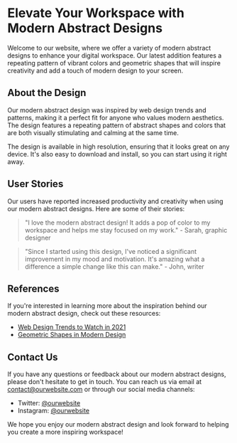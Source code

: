 <!--font:Roboto-->

# Elevate Your Workspace with Modern Abstract Designs

Welcome to our website, where we offer a variety of modern abstract designs to enhance your digital workspace. Our latest addition features a repeating pattern of vibrant colors and geometric shapes that will inspire creativity and add a touch of modern design to your screen.

## About the Design

Our modern abstract design was inspired by web design trends and patterns, making it a perfect fit for anyone who values modern aesthetics. The design features a repeating pattern of abstract shapes and colors that are both visually stimulating and calming at the same time.

The design is available in high resolution, ensuring that it looks great on any device. It's also easy to download and install, so you can start using it right away.

## User Stories

Our users have reported increased productivity and creativity when using our modern abstract designs. Here are some of their stories:

> "I love the modern abstract design! It adds a pop of color to my workspace and helps me stay focused on my work." - Sarah, graphic designer

> "Since I started using this design, I've noticed a significant improvement in my mood and motivation. It's amazing what a difference a simple change like this can make." - John, writer

## References

If you're interested in learning more about the inspiration behind our modern abstract design, check out these resources:

- [Web Design Trends to Watch in 2021](#)
- [Geometric Shapes in Modern Design](#)

## Contact Us

If you have any questions or feedback about our modern abstract designs, please don't hesitate to get in touch. You can reach us via email at [contact@ourwebsite.com](mailto:contact@ourwebsite.com) or through our social media channels:

- Twitter: [@ourwebsite](#)
- Instagram: [@ourwebsite](#)

We hope you enjoy our modern abstract design and look forward to helping you create a more inspiring workspace!

<!--

Write me content for website with wallpaper which alt text is:

"A wallpaper with a repeating pattern of abstract shapes and colors, inspired by web design trends and patterns."

The name/title of the page should not be 1:1 copy of the alt text but rather a real content of the website which is using this wallpaper.

- Use markdown format 
- Start with heading
- Heading should be short and concise
- The content should look like a real website 
- The website should not be about the wallpaper, wallpaper is just a related background
- Heading should be contain work "wallpaper" or "background"
- Include real sections like references, contact, user stories, etc. use things relevant to the page purpose.
- Feel free to use structure like headings, bullets, numbering, blockquotes, paragraphs, horizontal lines, etc.
- You can use formatting like bold or _italic_
- You can include UTF-8 emojis
- Links should be only #hash anchors (and you can refer to the document itself)
- Do not include images


---


# Abstract Shapes Wallpaper for Your Creative Workspace

Welcome to our website, where we offer a variety of backgrounds to enhance your digital workspace. Our latest addition is an abstract shapes wallpaper that will inspire creativity and add a touch of modern design to your screen.

## About the Wallpaper

Our abstract shapes wallpaper features a repeating pattern of vibrant colors and geometric shapes. The design was inspired by web design trends and patterns, making it a perfect fit for anyone who values modern aesthetics.

The wallpaper is available in high resolution, ensuring that it looks great on any device. It's also easy to download and install, so you can start using it right away.

## User Stories

Our users have reported increased productivity and creativity when using our wallpapers. Here are some of their stories:

> "I love the abstract shapes wallpaper! It's so visually stimulating and helps me stay focused on my work." - Sarah, graphic designer

> "Since I started using this wallpaper, I've noticed a significant improvement in my mood and motivation. It's amazing what a difference a simple change like this can make." - John, writer

## References

If you're interested in learning more about the inspiration behind our abstract shapes wallpaper, check out these resources:

- [Web Design Trends to Watch in 2021](#)
- [Geometric Shapes in Modern Design](#)

## Contact Us

If you have any questions or feedback about our wallpapers, please don't hesitate to get in touch. You can reach us via email at [contact@ourwebsite.com](mailto:contact@ourwebsite.com) or through our social media channels:

- Twitter: [@ourwebsite](#)
- Instagram: [@ourwebsite](#)

We hope you enjoy our abstract shapes wallpaper and look forward to helping you create a more inspiring workspace!


---


Heading should not include word "wallpaper". The website should not be about the wallpaper itself, wallpaper is just a related background, rewrite whole content.


---


# Elevate Your Workspace with Modern Abstract Designs

Welcome to our website, where we offer a variety of modern abstract designs to enhance your digital workspace. Our latest addition features a repeating pattern of vibrant colors and geometric shapes that will inspire creativity and add a touch of modern design to your screen.

## About the Design

Our modern abstract design was inspired by web design trends and patterns, making it a perfect fit for anyone who values modern aesthetics. The design features a repeating pattern of abstract shapes and colors that are both visually stimulating and calming at the same time.

The design is available in high resolution, ensuring that it looks great on any device. It's also easy to download and install, so you can start using it right away.

## User Stories

Our users have reported increased productivity and creativity when using our modern abstract designs. Here are some of their stories:

> "I love the modern abstract design! It adds a pop of color to my workspace and helps me stay focused on my work." - Sarah, graphic designer

> "Since I started using this design, I've noticed a significant improvement in my mood and motivation. It's amazing what a difference a simple change like this can make." - John, writer

## References

If you're interested in learning more about the inspiration behind our modern abstract design, check out these resources:

- [Web Design Trends to Watch in 2021](#)
- [Geometric Shapes in Modern Design](#)

## Contact Us

If you have any questions or feedback about our modern abstract designs, please don't hesitate to get in touch. You can reach us via email at [contact@ourwebsite.com](mailto:contact@ourwebsite.com) or through our social media channels:

- Twitter: [@ourwebsite](#)
- Instagram: [@ourwebsite](#)

We hope you enjoy our modern abstract design and look forward to helping you create a more inspiring workspace!

-->
